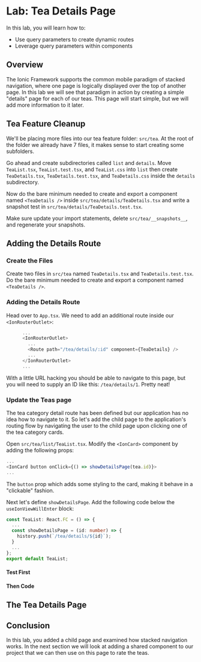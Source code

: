 # Lab: Tea Details Page

In this lab, you will learn how to:

- Use query parameters to create dynamic routes
- Leverage query parameters within components

## Overview

The Ionic Framework supports the common mobile paradigm of stacked navigation, where one page is logically displayed over the top of another page. In this lab we will see that paradigm in action by creating a simple "details" page for each of our teas. This page will start simple, but we will add more information to it later.

## Tea Feature Cleanup

We'll be placing more files into our tea feature folder: `src/tea`. At the root of the folder we already have 7 files, it makes sense to start creating some subfolders.

Go ahead and create subdirectories called `list` and `details`. Move `TeaList.tsx`, `TeaList.test.tsx`, and `TeaList.css` into `list` then create `TeaDetails.tsx`, `TeaDetails.test.tsx`, and `TeaDetails.css` inside the `details` subdirectory.

Now do the bare minimum needed to create and export a component named `<TeaDetails />` inside `src/tea/details/TeaDetails.tsx` and write a snapshot test in `src/tea/details/TeaDetails.test.tsx`.

Make sure update your import statements, delete `src/tea/__snapshots__`, and regenerate your snapshots.

## Adding the Details Route

### Create the Files

Create two files in `src/tea` named `TeaDetails.tsx` and `TeaDetails.test.tsx`. Do the bare minimum needed to create and export a component named `<TeaDetails />`.

### Adding the Details Route

Head over to `App.tsx`. We need to add an additional route inside our `<IonRouterOutlet>`:

```TypeScript
      ...
      <IonRouterOutlet>
        ...
        <Route path="/tea/details/:id" component={TeaDetails} />
        ...
      </IonRouterOutlet>
      ...
```

With a little URL hacking you should be able to navigate to this page, but you will need to supply an ID like this: `/tea/details/1`. Pretty neat!

### Update the Teas page

The tea category detail route has been defined but our application has no idea how to navigate to it. So let's add the child page to the application's routing flow by navigating the user to the child page upon clicking one of the tea category cards.

Open `src/tea/list/TeaList.tsx`. Modify the `<IonCard>` component by adding the following props:

```TypeScript
...
<IonCard button onClick={() => showDetailsPage(tea.id)}>
...
```

The `button` prop which adds some styling to the card, making it behave in a "clickable" fashion.

Next let's define `showDetailsPage`. Add the following code below the `useIonViewWillEnter` block:

```TypeScript
const TeaList: React.FC = () => {
  ...
  const showDetailsPage = (id: number) => {
    history.push(`/tea/details/${id}`);
  }
  ...
};
export default TeaList;
```

#### Test First

#### Then Code

## The Tea Details Page

## Conclusion

In this lab, you added a child page and examined how stacked navigation works. In the next section we will look at adding a shared component to our project that we can then use on this page to rate the teas.
